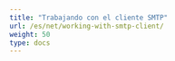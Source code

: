 ```yaml
---
title: "Trabajando con el cliente SMTP"
url: /es/net/working-with-smtp-client/
weight: 50
type: docs
---
```



